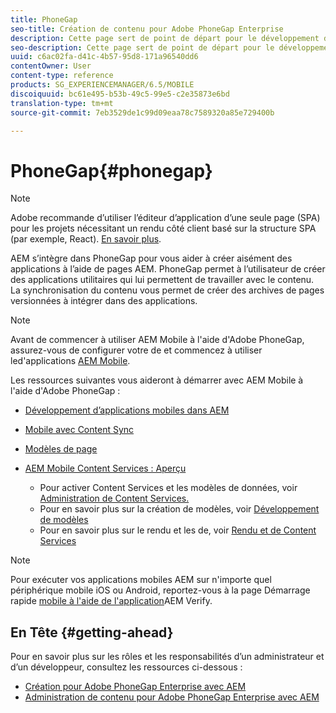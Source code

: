 ```yaml
---
title: PhoneGap
seo-title: Création de contenu pour Adobe PhoneGap Enterprise
description: Cette page sert de point de départ pour le développement d’applications à l’aide de PhoneGap Enterprise avec AEM. AEM s’intègre dans PhoneGap pour vous aider à créer aisément des applications à l’aide de pages AEM. PhoneGap permet à l’utilisateur de créer des applications utilitaires qui lui permettent de travailler avec le contenu.
seo-description: Cette page sert de point de départ pour le développement d’applications à l’aide de PhoneGap Enterprise avec AEM. AEM s’intègre dans PhoneGap pour vous aider à créer aisément des applications à l’aide de pages AEM. PhoneGap permet à l’utilisateur de créer des applications utilitaires qui lui permettent de travailler avec le contenu.
uuid: c6ac02fa-d41c-4b57-95d8-171a96540dd6
contentOwner: User
content-type: reference
products: SG_EXPERIENCEMANAGER/6.5/MOBILE
discoiquuid: bc61e495-b53b-49c5-99e5-c2e35873e6bd
translation-type: tm+mt
source-git-commit: 7eb3529de1c99d09eaa78c7589320a85e729400b

---
```



# PhoneGap{#phonegap}

>[!NOTE]
>
>Adobe recommande d’utiliser l’éditeur d’application d’une seule page (SPA) pour les projets nécessitant un rendu côté client basé sur la structure SPA (par exemple, React). [En savoir plus](/help/sites-developing/spa-overview.md).

AEM s’intègre dans PhoneGap pour vous aider à créer aisément des applications à l’aide de pages AEM. PhoneGap permet à l’utilisateur de créer des applications utilitaires qui lui permettent de travailler avec le contenu. La synchronisation du contenu vous permet de créer des archives de pages versionnées à intégrer dans des applications.

>[!NOTE]
>
>Avant de commencer à utiliser AEM Mobile à l&#39;aide d&#39;Adobe PhoneGap, assurez-vous de configurer votre  de  et commencez à utiliser led&#39;applications [AEM Mobile](/help/mobile/phonegap-authoring-apps.md).

Les ressources suivantes vous aideront à démarrer avec AEM Mobile à l&#39;aide d&#39;Adobe PhoneGap :

* [Développement d’applications mobiles dans AEM](/help/mobile/developing-mobile-applications.md)
* [Mobile avec Content Sync](/help/mobile/phonegap-contentsync.md)
* [Modèles de page](/help/mobile/phonegap-apps-arch-page-templates.md)

* [AEM Mobile Content Services : Aperçu](/help/mobile/develop-content-as-a-service.md)

   * Pour activer Content Services et les modèles de données, voir [Administration de Content Services.](/help/mobile/developing-content-services.md)
   * Pour en savoir plus sur la création de modèles, voir [Développement de modèles](/help/mobile/administer-mobile-apps.md)
   * Pour en savoir plus sur le rendu et les  de, voir [Rendu et de Content Services](/help/mobile/rendering-and-delivery.md)

>[!NOTE]
>
>Pour exécuter vos applications mobiles AEM sur n&#39;importe quel périphérique mobile iOS ou Android, reportez-vous à la page Démarrage rapide [mobile à l&#39;aide de l&#39;application](/help/mobile/phonegap-mobile-quickstart.md)AEM Verify.

## En Tête {#getting-ahead}

Pour en savoir plus sur les rôles et les responsabilités d’un administrateur et d’un développeur, consultez les ressources ci-dessous :

* [Création pour Adobe PhoneGap Enterprise avec AEM](/help/mobile/phonegap.md)
* [Administration de contenu pour Adobe PhoneGap Enterprise avec AEM](/help/mobile/administer-phonegap.md)

